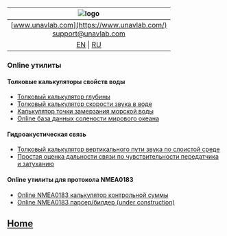 
| ![logo](https://ucnl.github.io/documentation/sm_logo.png) |
| :---: |
| [www.unavlab.com](https://www.unavlab.com/) <br/> [support@unavlab.com](mailto:support@unavlab.com) |
| [EN](README.md) \| [RU](README_RU.md) |

### Online утилиты
#### Толковые калькуляторы свойств воды
* [Толковый калькулятор глубины](https://alekunderwater.github.io/proper_depth_calculator.html)
* [Толковый калькулятор скорости звука в воде](https://alekunderwater.github.io/proper_speed_of_sound_calculator.html)
* [Калькулятор точки замерзания морской воды](https://alekunderwater.github.io/seawater_freezing_point_calculator.html)
* [Online база данных солености мирового океана](https://alekunderwater.github.io/world_salinity_db.html)

#### Гидроакустическая связь
* [Толковый калькулятор вертикального пути звука по слоистой среде](https://alekunderwater.github.io/proper_vsound_distance_calculator.html)
* [Простая оценка дальности связи по чувствительности передатчика и затуханию](https://alekunderwater.github.io/simple_prop_distance_estimation.html)

#### Online утилиты для протокола NMEA0183
* [Online NMEA0183 калькулятор контрольной суммы](https://alekunderwater.github.io/nmea0183_checksum_calculator.html)
* [Online NMEA0183 парсер/билдер (under construction)](https://ucnl.github.io/Docs/)

## [Home](README.md)
